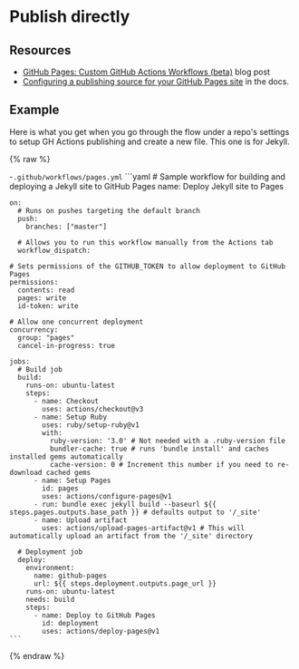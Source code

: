 # Publish directly


## Resources

- [GitHub Pages: Custom GitHub Actions Workflows (beta)](https://github.blog/changelog/2022-07-27-github-pages-custom-github-actions-workflows-beta/) blog post
- [Configuring a publishing source for your GitHub Pages site](https://docs.github.com/en/pages/getting-started-with-github-pages/configuring-a-publishing-source-for-your-github-pages-site) in the docs.


## Example

Here is what you get when you go through the flow under a repo's settings to setup GH Actions publishing and create a new file. This one is for Jekyll.

{% raw %}

-`.github/workflows/pages.yml`
    ```yaml
    # Sample workflow for building and deploying a Jekyll site to GitHub Pages
    name: Deploy Jekyll site to Pages

    on:
      # Runs on pushes targeting the default branch
      push:
        branches: ["master"]

      # Allows you to run this workflow manually from the Actions tab
      workflow_dispatch:

    # Sets permissions of the GITHUB_TOKEN to allow deployment to GitHub Pages
    permissions:
      contents: read
      pages: write
      id-token: write

    # Allow one concurrent deployment
    concurrency:
      group: "pages"
      cancel-in-progress: true

    jobs:
      # Build job
      build:
        runs-on: ubuntu-latest
        steps:
          - name: Checkout
            uses: actions/checkout@v3
          - name: Setup Ruby
            uses: ruby/setup-ruby@v1
            with:
              ruby-version: '3.0' # Not needed with a .ruby-version file
              bundler-cache: true # runs 'bundle install' and caches installed gems automatically
              cache-version: 0 # Increment this number if you need to re-download cached gems
          - name: Setup Pages
            id: pages
            uses: actions/configure-pages@v1
          - run: bundle exec jekyll build --baseurl ${{ steps.pages.outputs.base_path }} # defaults output to '/_site'
          - name: Upload artifact
            uses: actions/upload-pages-artifact@v1 # This will automatically upload an artifact from the '/_site' directory

      # Deployment job
      deploy:
        environment:
          name: github-pages
          url: ${{ steps.deployment.outputs.page_url }}
        runs-on: ubuntu-latest
        needs: build
        steps:
          - name: Deploy to GitHub Pages
            id: deployment
            uses: actions/deploy-pages@v1
    ```
    
{% endraw %}
